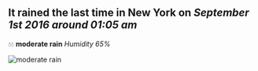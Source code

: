 ## It rained the last time in New York on *September 1st 2016 around 01:05 am*
💧💧  **moderate rain** *Humidity 65%*

![moderate rain](http://openweathermap.org/img/w/10n.png)
